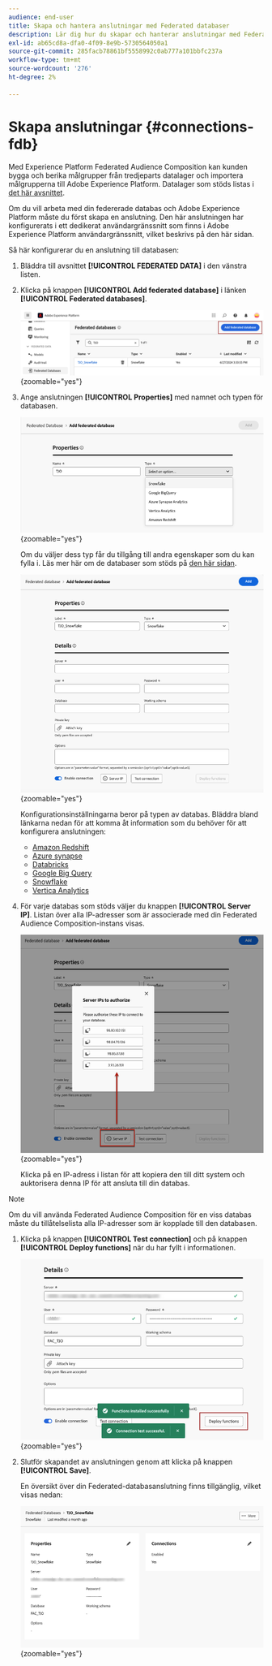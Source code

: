 ```yaml
---
audience: end-user
title: Skapa och hantera anslutningar med Federated databaser
description: Lär dig hur du skapar och hanterar anslutningar med Federated databaser
exl-id: ab65cd8a-dfa0-4f09-8e9b-5730564050a1
source-git-commit: 285facb78861bf5558992c0ab777a101bbfc237a
workflow-type: tm+mt
source-wordcount: '276'
ht-degree: 2%

---
```


# Skapa anslutningar {#connections-fdb}

Med Experience Platform Federated Audience Composition kan kunden bygga och berika målgrupper från tredjeparts datalager och importera målgrupperna till Adobe Experience Platform. Datalager som stöds listas i [det här avsnittet](../start/access-prerequisites.md#supported-systems).

Om du vill arbeta med din federerade databas och Adobe Experience Platform måste du först skapa en anslutning. Den här anslutningen har konfigurerats i ett dedikerat användargränssnitt som finns i Adobe Experience Platform användargränssnitt, vilket beskrivs på den här sidan.

Så här konfigurerar du en anslutning till databasen:

1. Bläddra till avsnittet **[!UICONTROL FEDERATED DATA]** i den vänstra listen.

1. Klicka på knappen **[!UICONTROL Add federated database]** i länken **[!UICONTROL Federated databases]**.

   ![](assets/connections_list.png){zoomable="yes"}

1. Ange anslutningen **[!UICONTROL Properties]** med namnet och typen för databasen.

   ![](assets/connections_name.png){zoomable="yes"}

   Om du väljer dess typ får du tillgång till andra egenskaper som du kan fylla i. Läs mer här om de databaser som stöds på [den här sidan](federated-db.md).

   ![](assets/connections_details.png){zoomable="yes"}

   Konfigurationsinställningarna beror på typen av databas. Bläddra bland länkarna nedan för att komma åt information som du behöver för att konfigurera anslutningen:

   * [Amazon Redshift](federated-db.md#amazon-redshift)
   * [Azure synapse](federated-db.md#azure-synapse-redshift)
   * [Databricks](federated-db.md#databricks)
   * [Google Big Query](federated-db.md#google-big-query)
   * [Snowflake](federated-db.md#snowflake)
   * [Vertica Analytics](federated-db.md#vertica-analytics)

1. För varje databas som stöds väljer du knappen **[!UICONTROL Server IP]**. Listan över alla IP-adresser som är associerade med din Federated Audience Composition-instans visas.

   ![](assets/connections_server_IPs.png){zoomable="yes"}

   Klicka på en IP-adress i listan för att kopiera den till ditt system och auktorisera denna IP för att ansluta till din databas.

>[!NOTE]
>
>Om du vill använda Federated Audience Composition för en viss databas måste du tillåtelselista alla IP-adresser som är kopplade till den databasen.

1. Klicka på knappen **[!UICONTROL Test connection]** och på knappen **[!UICONTROL Deploy functions]** när du har fyllt i informationen.

   ![](assets/connections_testdeploy.png){zoomable="yes"}

1. Slutför skapandet av anslutningen genom att klicka på knappen **[!UICONTROL Save]**.

   En översikt över din Federated-databasanslutning finns tillgänglig, vilket visas nedan:

   ![](assets/connections_overview.png){zoomable="yes"}
